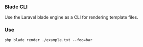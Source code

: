 ### Blade CLI

Use the Laravel blade engine as a CLI for rendering template files.

### Use

`php blade render ./example.txt --foo=bar`
